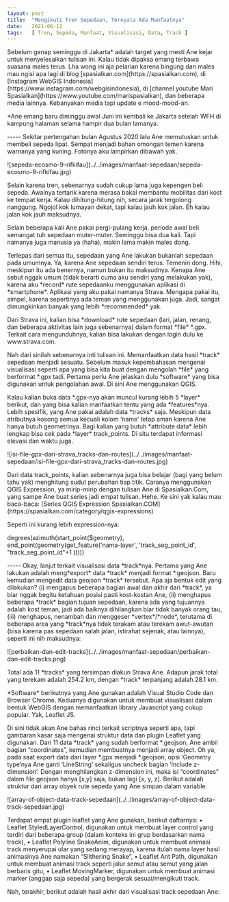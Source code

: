 ```yaml
---
layout: post
title:  "Mengikuti Tren Sepedaan, Ternyata Ada Manfaatnya"
date:   2021-06-12
tags:   [ Tren, Sepeda, Manfaat, Visualisasi, Data, Track ]
---
```

<p class="intro"><span class="dropcap">S</span>ebelum genap seminggu di Jakarta* adalah target yang mesti Ane kejar untuk menyelesaikan tulisan ini. Kalau tidak dipaksa emang terbawa suasana males terus. Lha wong ini aja pelarian karena bingung dan males mau ngisi apa lagi di blog [spasialkan.com](https://spasialkan.com), di [Instagram WebGIS Indonesia](https://www.instagram.com/webgisindonesia), di [channel youtube Mari Spasialkan](https://www.youtube.com/marispasialkan), dan beberapa media lainnya. Kebanyakan media tapi update e mood-mood-an.
</p>
<p>
*Ane emang baru diminggu awal Juni ini kembali ke Jakarta setelah WFH di kampung halaman selama hampir dua bulan lamanya.
</p>
<p>
-----
Sekitar pertengahan bulan Agustus 2020 lalu Ane memutuskan untuk membeli sepeda lipat. Sempat menjadi bahan omongan temen karena warnanya yang kuning. Fotonya aku lampirkan dibawah yak.
</p>
<p>
![sepeda-ecosmo-9-rifkifau](../../images/manfaat-sepedaan/sepeda-ecosmo-9-rifkifau.jpg)
</p>
<p>
Selain karena tren, sebenarnya sudah cukup lama juga kepengen beli sepeda. Awalnya tertarik karena merasa bakal membantu mobilitas dari kost ke tempat kerja. Kalau dihitung-hitung nih, secara jarak tergolong nanggung. Ngojol kok lumayan dekat, tapi kalau jauh kok jalan. Eh kalau jalan kok jauh maksudnya.
</p>
<p>
Selain beberapa kali Ane pakai pergi-pulang kerja, periode awal beli semangat tuh sepedaan muter-muter. Seminggu bisa dua kali. Tapi namanya juga manusia ya (haha), makin lama makin males dong.
</p>
<p>
Terlepas dari semua itu, sepedaan yang Ane lakukan bukanlah sepedaan pada umumnya. Ya, karena Ane sepedaan sendiri terus. Temenin dong. Hihi, meskipun itu ada benernya, namun bukan itu maksudnya. Kenapa Ane sebut nggak umum (tidak berarti cuma aku sendiri yang melakukan yak), karena aku *record* rute sepedaanku menggunakan aplikasi di *smartphone*. Aplikasi yang aku pakai namanya Strava. Mengapa pakai itu, simpel, karena sepertinya ada teman yang menggunakan juga. Jadi, sangat dimungkinkan banyak yang lebih *recommended* yak.
</p>
<p>
Dari Strava ini, kalian bisa *download* rute sepedaan (lari, jalan, renang, dan beberapa aktivitas lain juga sebenarnya) dalam format *file* *.gpx. Terkait cara mengunduhnya, kalian bisa lakukan dengan login dulu ke www.strava.com.
</p>
<p>
Nah dari sinilah sebenarnya inti tulisan ini. Memanfaatkan data hasil *track* sepedaan menjadi sesuatu.
Sebelum masuk kepembahasan mengenai visualisasi seperti apa yang bisa kita buat dengan mengolah *file* yang berformat *.gpx tadi. Pertama perlu Ane jelaskan dulu *software* yang bisa digunakan untuk pengolahan awal. Di sini Ane menggunakan QGIS.
</p>
<p>
Kalau kalian buka data *.gpx-nya akan muncul kurang lebih 5 *layer* berikut, dan yang bisa kalian manfaatkan tentu yang ada *features*nya. Lebih spesifik, yang Ane pakai adalah data *tracks* saja. Meskipun data atributnya kosong semua kecuali kolom ‘name’ tetap aman karena Ane hanya butuh geometrinya. Bagi kalian yang butuh *attribute data* lebih lengkap bisa cek pada *layer* track_points. Di situ terdapat informasi elevasi dan waktu juga.
</p>
<p>
![isi-file-gpx-dari-strava_tracks-dan-routes](../../images/manfaat-sepedaan/isi-file-gpx-dari-strava_tracks-dan-routes.jpg)
</p>
<p>
Dari data track_points, kalian sebenarnya juga bisa belajar (bagi yang belum tahu yak) menghitung sudut perubahan tiap titik. Caranya menggunakan QGIS Expression, ya mirip-mirip dengan tulisan Ane di Spasialkan.Com, yang sampe Ane buat series jadi empat tulisan. Hehe. Ke sini yak kalau mau baca-baca: [Series QGIS Expression Spasialkan.COM](https://spasialkan.com/category/qgis-expressions)
</p>
<p>
Seperti ini kurang lebih expression-nya:
</p>
<p>
degrees(azimuth(start_point($geometry), end_point(geometry(get_feature('nama-layer', 'track_seg_point_id',  "track_seg_point_id"+1  )))))
</p>
<p>
-----
Okay, lanjut terkait visualisasi data *track*nya. Pertama yang Ane lakukan adalah meng*export* data *track* menjadi format *.geojson. Baru kemudian mengedit data geojson *track* tersebut. Apa aja bentuk edit yang dilakukan? (i) mengapus beberapa bagian awal dan akhir dari *track*, ya biar nggak begitu ketahuan posisi pasti kost-kostan Ane, (ii) menghapus beberapa *track* bagian tujuan sepedaan, karena ada yang tujuannya adalah kost teman, jadi ada baiknya dihilangkan biar tidak banyak orang tau, (iii) menghapus, nenambah dan menggeser *vertex*/*node*, terutama di beberapa area yang *track*nya tidak terakam atau terekam awut-awutan (bisa karena pas sepedaan salah jalan, istirahat sejenak, atau lainnya), seperti ini nih maksudnya:
</p>
<p>
![perbaikan-dan-edit-tracks](../../images/manfaat-sepedaan/perbaikan-dan-edit-tracks.png)
</p>
<p>
Total ada 11 *tracks* yang tersimpan diakun Strava Ane. Adapun jarak total yang terekam adalah 254.2 km, dengan *track* terpanjang adalah 28.1 km.
</p>
<p>
*Software* berikutnya yang Ane gunakan adalah Visual Studio Code dan Browser Chrome. Keduanya digunakan untuk membuat visualisasi dalam bentuk WebGIS dengan memanfaatkan library Javascript yang cukup popular. Yak, Leaflet JS.
</p>
<p>
Di sini tidak akan Ane bahas rinci terkait scriptnya seperti apa, tapi gambaran kasar saja mengenai struktur data dan plugin Leaflet yang digunakan. Dari 11 data *track* yang sudah berformat *.geojson, Ane ambil bagian “coordinates”, kemudian membuatnya menjadi array object. Oh ya, pada saat export data dari layer *.gpx menjadi *.geojson, opsi ‘Geometry type’nya Ane ganti ‘LineString’ sekaligus uncheck bagian ‘Include z-dimension’. Dengan menghilangkan z-dimension ini, maka isi “coordinates” dalam file geojson hanya [x,y] saja, bukan lagi [x, y, z]. Berikut adalah struktur dari array obyek rute sepeda yang Ane simpan dalam variable.
</p>
<p>
![array-of-object-data-track-sepedaan](../../images/array-of-object-data-track-sepedaan.jpg)
</p>
<p>
Terdapat empat plugin leaflet yang Ane gunakan, berikut daftarnya:
•	Leaflet StyledLayerControl, digunakan untuk membuat layer control yang terdiri dari beberapa group (dalam konteks ini grup berdasarkan nama track),
•	Leaflet Polyline SnakeAnim, digunakan untuk membuat animasi track menyerupai ular yang sedang merayap, karena itulah nama layer hasil animasinya Ane namakan “Slithering Snake”,
•	Leaflet Ant Path, digunakan untuk membuat animasi track seperti jalur semut atau semut yang jalan berbaris gitu,
•	Leaflet MovingMarker, digunakan untuk membuat animasi marker (anggap saja sepeda) yang bergerak sesuai/mengikuti track.
</p>
<p>
Nah, terakhir, berikut adalah hasil akhir dari visualisasi track sepedaan Ane:
</p>

